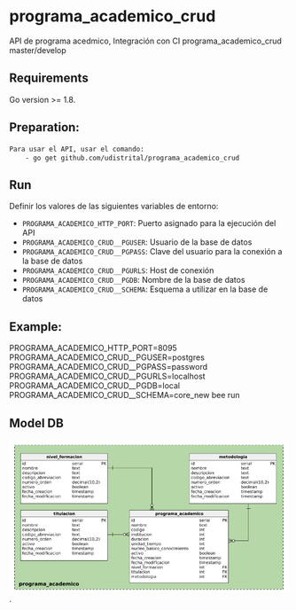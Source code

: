 # programa_academico_crud
API de programa acedmico, Integración con CI
programa_academico_crud master/develop
 ## Requirements
Go version >= 1.8.
 ## Preparation:
    Para usar el API, usar el comando:
        - go get github.com/udistrital/programa_academico_crud
 ## Run
 Definir los valores de las siguientes variables de entorno:
  - `PROGRAMA_ACADEMICO_HTTP_PORT`: Puerto asignado para la ejecución del API
 - `PROGRAMA_ACADEMICO_CRUD__PGUSER`: Usuario de la base de datos
 - `PROGRAMA_ACADEMICO_CRUD__PGPASS`: Clave del usuario para la conexión a la base de datos  
 - `PROGRAMA_ACADEMICO_CRUD__PGURLS`: Host de conexión
 - `PROGRAMA_ACADEMICO_CRUD__PGDB`: Nombre de la base de datos
 - `PROGRAMA_ACADEMICO_CRUD__SCHEMA`: Esquema a utilizar en la base de datos
 ## Example:
PROGRAMA_ACADEMICO_HTTP_PORT=8095 PROGRAMA_ACADEMICO_CRUD__PGUSER=postgres PROGRAMA_ACADEMICO_CRUD__PGPASS=password PROGRAMA_ACADEMICO_CRUD__PGURLS=localhost PROGRAMA_ACADEMICO_CRUD__PGDB=local PROGRAMA_ACADEMICO_CRUD__SCHEMA=core_new bee run
 ## Model DB
![image](https://github.com/udistrital/programa_academico_crud/blob/develop/modelo_programa_academico_crud.png).
